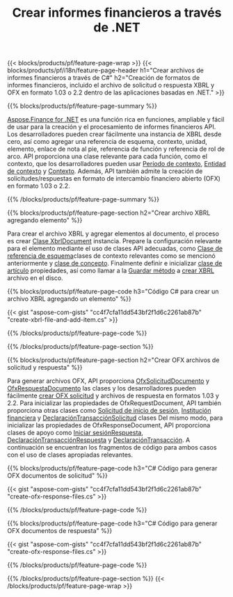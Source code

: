 ﻿---
title: Crear informes financieros a través de .NET
url: /es/net/create/
description:  Código C# para crear informes financieros en XBRL y OFX archivos de solicitud o respuesta a través de la biblioteca .NET.
---
{{< blocks/products/pf/feature-page-wrap >}}
{{< blocks/products/pf/i18n/feature-page-header h1="Crear archivos de informes financieros a través de C#" h2="Creación de formatos de informes financieros, incluido el archivo de solicitud o respuesta XBRL y OFX en formato 1.03 o 2.2 dentro de las aplicaciones basadas en .NET." >}}

{{% blocks/products/pf/feature-page-summary %}}

[Aspose.Finance for .NET](https://products.aspose.com/finance/net/) es una función rica en funciones, ampliable y fácil de usar para la creación y el procesamiento de informes financieros API. Los desarrolladores pueden crear fácilmente una instancia de XBRL desde cero, así como agregar una referencia de esquema, contexto, unidad, elemento, enlace de nota al pie, referencia de función y 
referencia de rol de arco. API proporciona una clase relevante para cada función, como el contexto, que los desarrolladores pueden usar [Período de contexto](https://apireference.aspose.com/finance/net/aspose.finance.xbrl/contextperiod), [Entidad de contexto](https://apireference.aspose.com/finance/net/aspose.finance.xbrl/contextentity) y [Contexto](https://apireference.aspose.com/finance/net/aspose.finance.xbrl/context). 
Además, API también admite la creación de solicitudes/respuestas en formato de intercambio financiero abierto (OFX) en formato 1.03 o 2.2.

{{% /blocks/products/pf/feature-page-summary %}}

{{% blocks/products/pf/feature-page-section h2="Crear archivo XBRL agregando elemento" %}}

Para crear el archivo XBRL y agregar elementos al documento, el proceso es crear [Clase XbrlDocument](https://apireference.aspose.com/finance/net/aspose.finance.xbrl/xbrldocument) instancia. Prepare la configuración relevante para el elemento mediante el uso de clases API adecuadas, como [Clase de referencia de esquema](https://apireference.aspose.com/finance/net/aspose.finance.xbrl/schemaref)clases de contexto relevantes como se mencionó anteriormente y [clase de concepto](https://apireference.aspose.com/finance/net/aspose.finance.xbrl/concept). Finalmente definir e inicializar [clase de artículo](https://apireference.aspose.com/finance/net/aspose.finance.xbrl/item) propiedades, así como llamar a la [Guardar método](https://apireference.aspose.com/finance/net/aspose.finance.xbrl.xbrldocument/save/methods/1) a [crear XBRL](https://products.aspose.com/finance/net/create/xbrl/) archivo en el disco.

{{% blocks/products/pf/feature-page-code h3="Código C# para crear un archivo XBRL agregando un elemento" %}}

{{< gist "aspose-com-gists" "cc4f7cfa11dd543bf2f1d6c2261ab87b" "create-xbrl-file-and-add-item.cs" >}} 

{{% /blocks/products/pf/feature-page-code %}}

{{% /blocks/products/pf/feature-page-section %}}

{{% blocks/products/pf/feature-page-section h2="Crear OFX archivos de solicitud y respuesta" %}}


Para generar archivos OFX, API proporciona [OfxSolicitudDocumento](https://apireference.aspose.com/finance/net/aspose.finance.ofx/ofxrequestdocument) y [OfxRespuestaDocumento](https://apireference.aspose.com/finance/net/aspose.finance.ofx/ofxresponsedocument) las clases y los desarrolladores pueden fácilmente [crear OFX solicitud](https://products.aspose.com/finance/net/create/ofx-request/) y archivos de respuesta en formatos 1.03 y 2.2. Para inicializar las propiedades de OfxRequestDocument, API también proporciona otras clases como [Solicitud de inicio de sesión](https://apireference.aspose.com/finance/net/aspose.finance.ofx.signon/signonrequest), [Institución financiera](https://apireference.aspose.com/finance/net/aspose.finance.ofx.signon/financialinstitution) y [DeclaraciónTransacciónSolicitud](https://apireference.aspose.com/finance/net/aspose.finance.ofx.bank/statementtransactionrequest) clases Del mismo modo, para inicializar las propiedades de OfxResponseDocument, API proporciona clases de apoyo como [Iniciar sesiónRespuesta](https://apireference.aspose.com/finance/net/aspose.finance.ofx.signon/signonresponse),  [DeclaraciónTransacciónRespuesta](https://apireference.aspose.com/finance/net/aspose.finance.ofx.bank/statementtransactionresponse) y [DeclaraciónTransacción](https://apireference.aspose.com/finance/net/aspose.finance.ofx/statementtransaction). A continuación se encuentran los fragmentos de código para ambos casos con el uso de clases apropiadas relevantes.

{{% blocks/products/pf/feature-page-code h3="C# Código para generar OFX documentos de solicitud" %}}

{{< gist "aspose-com-gists" "cc4f7cfa11dd543bf2f1d6c2261ab87b" "create-ofx-response-files.cs" >}} 

{{% /blocks/products/pf/feature-page-code %}}

{{% blocks/products/pf/feature-page-code h3="C# Código para generar OFX documentos de respuesta" %}}

{{< gist "aspose-com-gists" "cc4f7cfa11dd543bf2f1d6c2261ab87b" "create-ofx-response-files.cs" >}} 

{{% /blocks/products/pf/feature-page-code %}}

{{% /blocks/products/pf/feature-page-section %}}
{{< /blocks/products/pf/feature-page-wrap >}}